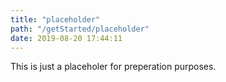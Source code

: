 ```yaml
---
title: "placeholder"
path: "/getStarted/placeholder"
date: 2019-08-20 17:44:11
---
```


This is just a placeholer for preperation purposes.